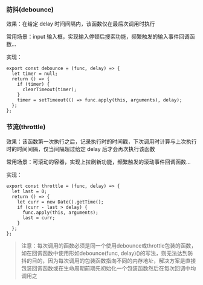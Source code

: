 ### 防抖(debounce)

效果：在给定 delay 时间间隔内，该函数仅在最后次调用时执行

常用场景：input 输入框，实现输入停顿后搜索功能，频繁触发的输入事件回调函数...

实现：

```
export const debounce = (func, delay) => {
  let timer = null;
  return () => {
    if (timer) {
      clearTimeout(timer);
    }
    timer = setTimeout(() => func.apply(this, arguments), delay);
  };
};
```

### 节流(throttle)

效果：该函数第一次执行之后，记录执行时的时间戳，下次调用时计算与上次执行时的时间间隔，仅当间隔超过给定 delay 后才会再次执行该函数

常用场景：可滚动的容器，实现上拉刷新功能，频繁触发的滚动事件回调函数...

实现：

```
export const throttle = (func, delay) => {
  let last = 0;
  return () => {
    let curr = new Date().getTime();
    if (curr - last > delay) {
      func.apply(this, arguments);
      last = curr;
    }
  };
};
```

> 注意：每次调用的函数必须是同一个使用debounce或throttle包装的函数，如在回调函数中使用形如debounce(func, delay)()的写法，则无法达到防抖的目的，因为每次调用的包装函数指向不同的内存地址，解决方案是直接包装回调函数或在生命周期前期先初始化一个包装函数然后在每次回调中均调用之
